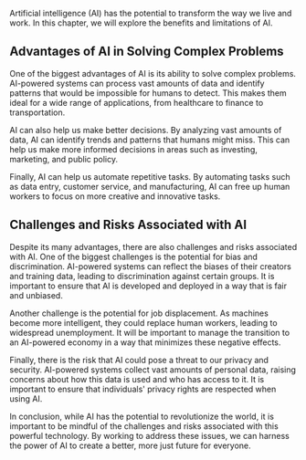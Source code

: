 
Artificial intelligence (AI) has the potential to transform the way we live and work. In this chapter, we will explore the benefits and limitations of AI.

Advantages of AI in Solving Complex Problems
--------------------------------------------

One of the biggest advantages of AI is its ability to solve complex problems. AI-powered systems can process vast amounts of data and identify patterns that would be impossible for humans to detect. This makes them ideal for a wide range of applications, from healthcare to finance to transportation.

AI can also help us make better decisions. By analyzing vast amounts of data, AI can identify trends and patterns that humans might miss. This can help us make more informed decisions in areas such as investing, marketing, and public policy.

Finally, AI can help us automate repetitive tasks. By automating tasks such as data entry, customer service, and manufacturing, AI can free up human workers to focus on more creative and innovative tasks.

Challenges and Risks Associated with AI
---------------------------------------

Despite its many advantages, there are also challenges and risks associated with AI. One of the biggest challenges is the potential for bias and discrimination. AI-powered systems can reflect the biases of their creators and training data, leading to discrimination against certain groups. It is important to ensure that AI is developed and deployed in a way that is fair and unbiased.

Another challenge is the potential for job displacement. As machines become more intelligent, they could replace human workers, leading to widespread unemployment. It will be important to manage the transition to an AI-powered economy in a way that minimizes these negative effects.

Finally, there is the risk that AI could pose a threat to our privacy and security. AI-powered systems collect vast amounts of personal data, raising concerns about how this data is used and who has access to it. It is important to ensure that individuals' privacy rights are respected when using AI.

In conclusion, while AI has the potential to revolutionize the world, it is important to be mindful of the challenges and risks associated with this powerful technology. By working to address these issues, we can harness the power of AI to create a better, more just future for everyone.
